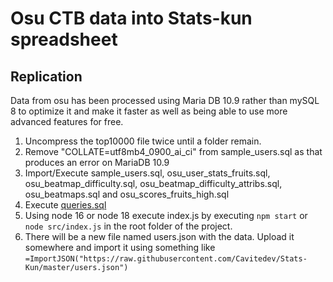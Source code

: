 # Osu CTB data into Stats-kun spreadsheet

## Replication

Data from osu has been processed using Maria DB 10.9 rather than mySQL 8 to optimize it and make it faster as well as being able to use more advanced features for free.

1. Uncompress the top10000 file twice until a folder remain.
2. Remove "COLLATE=utf8mb4_0900_ai_ci" from sample_users.sql as that produces an error on MariaDB 10.9
3. Import/Execute sample_users.sql, osu_user_stats_fruits.sql, osu_beatmap_difficulty.sql, osu_beatmap_difficulty_attribs.sql, osu_beatmaps.sql and osu_scores_fruits_high.sql
4. Execute [queries.sql](https://github.com/Cavitedev/Stats-Kun/blob/master/queries/queries.sql)
5. Using node 16 or node 18 execute index.js by executing `npm start` or `node src/index.js` in the root folder of the project.
6. There will be a new file named users.json with the data. Upload it somewhere and import it using something like `=ImportJSON("https://raw.githubusercontent.com/Cavitedev/Stats-Kun/master/users.json")`

